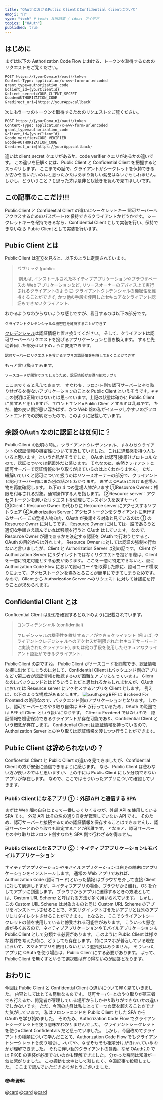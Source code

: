 ```yaml
---
title: "OAuthにおけるPublic ClientとConfidential Clientについて"
emoji: "🎃"
type: "tech" # tech: 技術記事 / idea: アイデア
topics: ["OAuth"]
published: true
---
```


## はじめに

まずは以下の Authorization Code Flow における、トークンを取得するためのリクエストをご覧ください。

```
POST https://{yourDomain}/oauth/token
Content-Type: application/x-www-form-urlencoded
grant_type=authorization_code
&client_id={yourClientId}
&client_secret=YOUR_CLIENT_SECRET
&code=AUTHORIZATION_CODE
&redirect_uri={https://yourApp/callback}
```

次にもう一つのトークンを取得するためのリクエストをご覧ください。

```
POST https://{yourDomain}/oauth/token
Content-Type: application/x-www-form-urlencoded
grant_type=authorization_code
&client_id={yourClientId}
&code_verifier=CODE_VERIFIER
&code=AUTHORIZATION_CODE
&redirect_uri={https://yourApp/callback}
```

違いは client_secret クエリがあるか、code_verifier クエリがあるかの違いです。
この違いを紐解くには、Public Client と Confidential Client を把握するとスッキリします。
ここまでの話で、クライアントがシークレットを保持できるか否かを言いたいのねと思ったかたはあまり新しい発見はないかもしれません。
しかし、どういうこと？と思った方は是非とも続きを読んで見てほしいです。

## この記事のここだけ!!!

Public Client と Confidential Client の違いはシークレットキー(認可サーバーへアクセスするためのパスポート)を保持できるクライアントかどうかです。
シークレットキーを保持できるなら、Confidential Client として実装を行い、保持できないなら Public Client として実装を行います。

## Public Client とは

Public Client は[RFC](https://openid-foundation-japan.github.io/rfc6749.ja.html#client-types)を見ると、以下のように定義されています。

> パブリック (public)
>
> (例えば, インストールされたネイティブアプリケーションやブラウザベースの Web アプリケーションなど, リソースオーナーのデバイス上で実行されるクライアントのように) クライアントクレデンシャルの機密性を維持することができず, かつ他の手段を使用したセキュアなクライアント認証もできないクライアント.

わかるようなわからないような感じですが、着目するのは以下の部分です。

```
クライアントクレデンシャルの機密性を維持することができず
```

[クレデンシャル](https://www.sompocybersecurity.com/column/glossary/credential)は認証情報と置き換えてください。
そして、クライアントは認可サーバーへリクエストを投げるアプリケーションと置き換えます。
すると先程着目した部分は以下のように変更できます。

```
認可サーバーにリクエストを投げるアプリの認証情報を隠しておくことができず
```

もっと言い換えてみます。

```
ソースコードが閲覧できてしまうため、認証情報が取得可能なアプリ
```

ここまでくると見えてきます。
すなわち、フロント側で認可サーバーとやり取りせざるを得ないアプリケーションのことを Public Client といえそうです。※
※この説明は正確ではないとは思っています。上記の状態は確かに Public Client に属すると思いますが、フロントエンド=Public Client とするのは乱暴です。
ただ、他の良い例が思い浮かばず、かつ Web 畑の私がイメージしやすいのがフロントエンドでの説明だったので、このように記載しています。

## 余談 OAuth なのに認証とは如何に？

Public Client の説明の時に、クライアントクレデンシャル、すなわちクライアントの認証情報の機密性について言及していました。
これに違和感を持つ人もいると思います。というか私がそうでした。
OAuth は認可(委譲?)プロトコルなので、認証については範囲外だと感じます。
それなのに、突然クライアントと認可サーバーで認証情報のやり取りが出ているのはよくわかりません。
ただ、紐解いていくと認可について扱うのはリソースオーナーの部分で、クライアントと認可サーバー間はまた別の話だとわかります。
まずは OAuth における登場人物を再度確認します。
以下の 4 つの登場人物がいます
①Resource Owner：権限を付与される対象。通常操作する人を指します。
②Resource server：アクセストークンを用いたリクエストを受理してレスポンスを返すサーバ
③Client：Resource Owner の代わりに Resource server にアクセスするソフトウェア
④Authorization Server：アクセストークンをクライアントに発行するサーバー
この登場人物の内、OAuth が委譲する対象と見ているのは ① の Resource Owner に対してです。
Resource Owner に対しては、誰であろうと適切な手順さえ踏んでいれば移譲を行うと OAuth はしています。
なので、Resource Owner が誰であるかを決定する認証を OAuth で行おうとすると、OAuth の目的からは外れます。
Resource Owner に対しては認証の強制を行わないと言いましたが、Client と Authorization Server は別の話です。
Client が Authorization Server にリダイレクトではなくリクエストを投げる際は、Client を一意に特定可能とする必要があります。
ここを一意に特定できないと、仮に Authorization Code Flow において認可コードを取得した際に、認可コード横取りによって、アクセストークンを盗みとることが簡単にできてしまうためです。
なので、Client から Authorization Server へのリクエストに対しては認証を行うことが求められます。

## Confidential Client とは

Confidential Client は[RFC](https://openid-foundation-japan.github.io/rfc6749.ja.html#client-types)を確認すると以下のように記載されています。

> コンフィデンシャル (confidential)
>
> クレデンシャルの機密性を維持することができるクライアント (例えば, クライアントクレデンシャルへのアクセスが制限されたセキュアサーバー上に実装されたクライアント), または他の手段を使用したセキュアなクライアント認証ができるクライアント.

Public Client の逆ですね。
Public Client がソースコードを閲覧でき、認証情報を探し出せてしまうのに対して、Confidential Client はバックエンド側のアプリなどで第三者が認証情報を確認するのが困難なアプリとなっています。
Client なのにバックエンドとはどういうことだと思われるかもしれませんが、OAuth においては Resource server にアクセスするアプリを Client とします。
例えば、以下のような構成があるとします。
![oauth.png](/images/oauth-public-client-and-confidential-client//oauth.png)
BFF は Backend For Frontend の略称なので、バックエンド側のアプリケーションとなります。
しかし、認可サーバーとのやり取り自体は BFF が行っているため、OAuth の範囲では BFF が Client という扱いになります。
Client = Frontend ではないので、認証情報を機密保持できるクライアントが存在可能であり、Confidential Client という概念が存在します。
Confidential Client は認証情報を持っているので、Authorization Server とのやり取りは認証情報を渡しつつ行うことができます。

## Public Client は辞められないの？

Confidential Client と Public Client の違いを見てきましたが、Confidential Client の方が安全に通信できるように感じます。
なら、Public Client は使わない方が良いのではと思いますが、世の中には Public Client にしか分類できないアプリが存在します。
なので、ここではそういったアプリについて確認していきます。

### Public Client になるアプリ ①：外部 API と通信する SPA

まずは Web 畑の自分にとって一番しっくりくるのが、外部 API を使用している SPA です。
外部 API はその名の通り自身が管理していない API です。
そのため、認可サーバーと接続するための認証情報を保存することはできませんし、認可サーバーとのやり取りも設定することが困難です。
となると、認可サーバーとのやり取りはフロント側すなわち SPA 側で行わざるを得ません。

### Public Client になるアプリ ②：ネイティブアプリケーション&モバイルアプリケーション

ネイティブアプリケーションやモバイルアプリケーションは自身の端末にアプリケーションをインストールします。
通常の Web アプリであれば、Authorization Code (認可コード)といった情報 はブラウザを介して直接 Client に対して到達しますが、ネイティブアプリの場合、ブラウザから離れ、OS を介してアプリに到達します。
ブラウザからアプリに遷移するときの方法としては、Custom URL Scheme と呼ばれる方法が多く用いられています。
しかし、この Custom URL Scheme は対象のものと同じ Custom URL Scheme のアプリをインストールさせることで、本来リダイレクトさせたいアプリとは別のアプリにリダイレクトさせることができます。
となると、ここでクライアントシークレットの値を使用していると傍受される可能性があります。
こういった懸念点が多くあるので、ネイティブアプリケーションやモバイルアプリケーションも Public Client として分類する必要があります。
このように Public Client は様々な要件を考えた時に、どうしても存在します。
特にスマホが普及している現在において、スマホアプリを使用しないという選択肢はありません。
そういったアプリに OAuth を使う場合は、Public Client にする必要があります。
よって、Public Client を無くすというて選択肢は有り得ないのが回答となります。

## おわりに

今回は Public Client と Confidential Client の違いについて軽く見ていきました。
内容としてはとても簡単なものです。
認可サーバーとのやり取りが第三者でも行えるか、開発者が管理している場所からしかやり取りができないかの違いでしかないです。
ただ、今回の内容は私にとって一つの壁を超えることができた気がしています。
私はフロントエンドを Public Client とした SPA から OAuth を学び始めました。
そのため、Authorization Code Flow でクライアントシークレットを使う意味がわかりませんでした。
クライアントシークレットを使う=Client Confidentials だと思っていました。
しかし、今回改めてクライアントの種類について学んだことで、Authorization Code Flow でもクライアントシークレットを使う場合についてや、なぜそもそも種類分けが行われているのかが理解できました。
それに伴い動的クライアントの意義、なぜ OAuth2.0 では PKCE の実装が必須でないのかも理解できました。
分かった瞬間は知識が一気に繋がりました。
この感動を文字として残したく、今回記事を投稿しました。
ここまで読んでいただきありがとうございました。

### 参考資料

@[card](https://openid-foundation-japan.github.io/rfc6749.ja.html)
@[card](https://qiita.com/TakahikoKawasaki/items/63ed4a9d8d6e5109e401)
@[card](https://amzn.to/3IZo7Ln)
